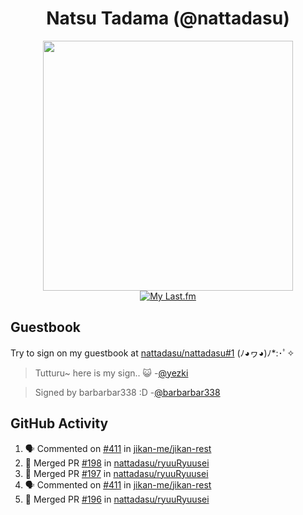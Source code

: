 <div align="center">

# Natsu Tadama (@nattadasu)

[<img width="400" src="https://spotify.nattadeploy.my.id/api?theme=dark&scan=true">](https://open.spotify.com/user/nattadasu)<br>
[![My Last.fm](https://lastfm.nattadeploy.my.id/api?user=nattadasu&loved=true)](https://www.last.fm/user/nattadasu)
</div>

## Guestbook

Try to sign on my guestbook at [nattadasu/nattadasu#1](https://github.com/nattadasu/nattadasu/issues/1) (ﾉ◕ヮ◕)ﾉ\*:･ﾟ✧

<!--START:guestbook-->
> Tutturu~  here is my sign.. :smiley_cat: 
> -[@yezki](https://github.com/yezki)

> Signed by barbarbar338 :D
> -[@barbarbar338](https://github.com/barbarbar338)
<!--END:guestbook-->

## GitHub Activity
<!--START_SECTION:activity-->
1. 🗣 Commented on [#411](https://github.com/jikan-me/jikan-rest/issues/411) in [jikan-me/jikan-rest](https://github.com/jikan-me/jikan-rest)
2. 🎉 Merged PR [#198](https://github.com/nattadasu/ryuuRyuusei/pull/198) in [nattadasu/ryuuRyuusei](https://github.com/nattadasu/ryuuRyuusei)
3. 🎉 Merged PR [#197](https://github.com/nattadasu/ryuuRyuusei/pull/197) in [nattadasu/ryuuRyuusei](https://github.com/nattadasu/ryuuRyuusei)
4. 🗣 Commented on [#411](https://github.com/jikan-me/jikan-rest/issues/411) in [jikan-me/jikan-rest](https://github.com/jikan-me/jikan-rest)
5. 🎉 Merged PR [#196](https://github.com/nattadasu/ryuuRyuusei/pull/196) in [nattadasu/ryuuRyuusei](https://github.com/nattadasu/ryuuRyuusei)
<!--END_SECTION:activity-->
